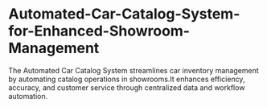 # Automated-Car-Catalog-System-for-Enhanced-Showroom-Management
The Automated Car Catalog System streamlines car inventory management by automating catalog operations in showrooms.It enhances efficiency, accuracy, and customer service through centralized data and workflow automation.
